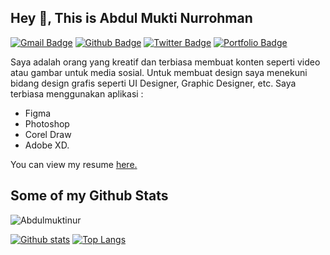 ## Hey 👋, This is Abdul Mukti Nurrohman
[![Gmail Badge](https://img.shields.io/badge/-abduldw9a@gmail.com-c14438?style=flat&logo=Gmail&logoColor=white&link=mailto:abduldw9a@gmail.com)](mailto:abduldw9a@gmail.com) 
[![Github Badge](https://img.shields.io/badge/-Abdulmuktinur-grey?style=flat&logo=github&logoColor=white&link=https://abdulmuktinur.github.io)](https://abdulmuktinur.github.io) 
[![Twitter Badge](https://img.shields.io/badge/-atek98_-00acee?style=flat&logo=twitter&logoColor=white&link=https://twitter.com/atek98_/)](https://www.twitter.com/atek98_/) 
[![Portfolio Badge](https://img.shields.io/badge/portfolio-web-blue?style=flat&link=https://dribbble.com/Atek98/)](https://dribbble.com/Atek98) <p align='left'>Saya adalah orang yang kreatif dan terbiasa membuat konten seperti video atau gambar untuk media sosial. Untuk membuat design saya menekuni bidang design grafis seperti UI Designer, Graphic Designer, etc. Saya terbiasa menggunakan aplikasi :
- Figma 
- Photoshop 
- Corel Draw
- Adobe XD.</p>
<p align='left'>You can view my resume <a href='https://shorturl.at/nINOY' target=_blank><u>here</u>.</a></p>

## Some of my Github Stats
<p align=left> <img src=https://komarev.com/ghpvc/?username=Abdulmuktinur alt=Abdulmuktinur /> </p>

[![Github stats](https://github-readme-stats.vercel.app/api?username=Abdulmuktinur&show_icons=true&include_all_commits=true)](https://github.com/Abdulmuktinur/github-readme-stats)
[![Top Langs](https://github-readme-stats.vercel.app/api/top-langs/?username=Abdulmuktinur&layout=compact)](https://github.com/Abdulmuktinur/github-readme-stats)
